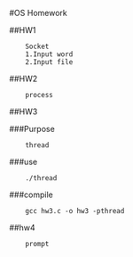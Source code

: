 #OS Homework

##HW1

```
	Socket
	1.Input word
	2.Input file
```

##HW2

```
	process
```

##HW3

###Purpose

```
	thread
```

###use

```
	./thread
```

###compile

```
	gcc hw3.c -o hw3 -pthread
```

##hw4

```
	prompt
```
